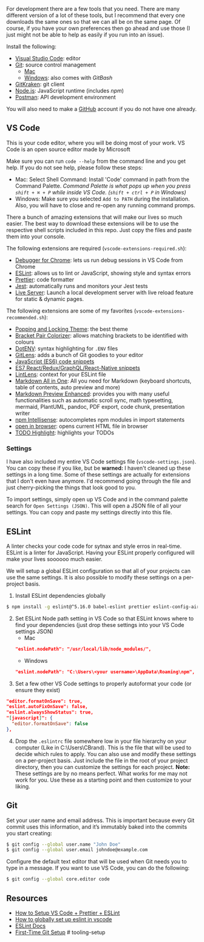 ﻿For development there are a few tools that you need.
There are many different version of a lot of these tools,
but I recommend that every one downloads the same ones so that we can all be on the same page.
Of course, if you have your own preferences then go ahead and use those (I just might not be able to help as easily if you run into an issue).

Install the following:

- [Visual Studio Code](https://code.visualstudio.com/): editor
- [Git](https://git-scm.com/book/en/v2/Getting-Started-Installing-Git): source control management
  - [Mac](https://git-scm.com/download/mac)
  - [Windows](https://git-scm.com/download/win): also comes with _GitBash_
- [GitKraken](https://www.gitkraken.com/): git client
- [Node.js](https://nodejs.org/en/): JavaScript runtime (includes _npm_)
- [Postman](https://www.getpostman.com/): API development environment

You will also need to make a [GitHub](https://github.com/) account if you do not have one already.

## VS Code

This is your code editor, where you will be doing most of your work.
VS Code is an open source editor made by Microsoft

Make sure you can run `code --help` from the command line and you get help. If you do not see help, please follow these steps:
- Mac: Select Shell Command: Install 'Code' command in path from the Command Palette. _Command Palette is what pops up when you press `shift + ⌘ + P` while inside VS Code. (`shift + ctrl + P` in Windows)_
- Windows: Make sure you selected `Add to PATH` during the installation. Also, you will have to close and re-open any running command promps.

There a bunch of amazing extensions that will make our lives so much easier.
The best way to download these extensions will be to use the respective shell scripts included in this repo. Just copy the files and paste them into your console.

The following extensions are required (`vscode-extensions-required.sh`):

- [Debugger for Chrome](https://marketplace.visualstudio.com/items?itemName=msjsdiag.debugger-for-chrome): lets us run debug sessions in VS Code from Chrome
- [ESLint](https://marketplace.visualstudio.com/items?itemName=dbaeumer.vscode-eslint): allows us to lint or JavaScript, showing style and syntax errors
- [Prettier](https://marketplace.visualstudio.com/items?itemName=esbenp.prettier-vscode): code formatter
- [Jest](https://marketplace.visualstudio.com/items?itemName=Orta.vscode-jest): automatically runs and monitors your Jest tests
- [Live Server](https://marketplace.visualstudio.com/items?itemName=ritwickdey.LiveServer): Launch a local development server with live reload feature for static & dynamic pages.

The following extensions are some of my favorites (`vscode-extensions-recommended.sh`):

- [Popping and Locking Theme](https://marketplace.visualstudio.com/items?itemName=hedinne.popping-and-locking-vscode): the best theme
- [Bracket Pair Colorizer](https://marketplace.visualstudio.com/items?itemName=CoenraadS.bracket-pair-colorizer): allows matching brackets to be identified with colours
- [DotENV](https://marketplace.visualstudio.com/items?itemName=mikestead.dotenv): syntax highlighting for `.ENV` files
- [GitLens](https://marketplace.visualstudio.com/items?itemName=eamodio.gitlens): adds a bunch of Git goodies to your editor
- [JavaScript (ES6) code snippets](https://marketplace.visualstudio.com/items?itemName=xabikos.JavaScriptSnippets)
- [ES7 React/Redux/GraphQL/React-Native snippets](https://marketplace.visualstudio.com/items?itemName=dsznajder.es7-react-js-snippets)
- [LintLens](https://marketplace.visualstudio.com/items?itemName=ghmcadams.lintlens): context for your ESLint file
- [Markdown All in One](https://marketplace.visualstudio.com/items?itemName=yzhang.markdown-all-in-one): All you need for Markdown (keyboard shortcuts, table of contents, auto preview and more)
- [Markdown Preview Enhanced](https://marketplace.visualstudio.com/items?itemName=shd101wyy.markdown-preview-enhanced): provides you with many useful functionalities such as automatic scroll sync, math typesetting, mermaid, PlantUML, pandoc, PDF export, code chunk, presentation writer
- [npm Intellisense](https://marketplace.visualstudio.com/items?itemName=christian-kohler.npm-intellisense): autocompletes npm modules in import statements
- [open in browser](https://marketplace.visualstudio.com/items?itemName=techer.open-in-browser): opens current HTML file in browser
- [TODO Highlight](https://marketplace.visualstudio.com/items?itemName=wayou.vscode-todo-highlight): highlights your TODOs

### Settings

I have also included my entire VS Code settings file (`vscode-settings.json`). 
You can copy these if you like, but be **warned:** I haven't cleaned up these settings in a long time.
Some of these settings are actually for extensions that I don't even have anymore.
I'd recommend going through the file and just cherry-picking the things that look good to you.

To import settings, simply open up VS Code and in the command palette search for `Open Settings (JSON)`.
This will open a JSON file of all your settings.
You can copy and paste my settings directly into this file.

## ESLint

A linter checks your code code for sytnax and style erros in real-time.
ESLint is a linter for JavaScript.
Having your ESLint properly configured will make your lives soooooo much easier.

We will setup a global ESLint configuration so that all of your projects can use the same settings.
It is also possible to modify these settings on a per-project basis.

1. Install ESLint dependencies globally
  ```sh
  $ npm install -g eslint@^5.16.0 babel-eslint prettier eslint-config-airbnb eslint-config-airbnb-base eslint-plugin-import eslint-plugin-react eslint-config-prettier eslint-config-react-app eslint-plugin-flowtype@^2.50.3 eslint-plugin-jsx-a11y eslint-plugin-prettier eslint-plugin-promise eslint-plugin-react-hooks @typescript-eslint/parser @typescript-eslint/eslint-plugin typescript 
  ```
2. Set ESLint Node path setting in VS Code so that ESLint knows where to find your dependencies (just drop these settings into your VS Code settings JSON)
   - Mac
    ```json
    "eslint.nodePath": "/usr/local/lib/node_modules/",
    ```
   - Windows
   ```json
   "eslint.nodePath": "C:\Users\<your username>\AppData\Roaming\npm",
   ```  
3. Set a few other VS Code settings to properly autoformat your code (or ensure they exist)
  ```json
  "editor.formatOnSave": true,
  "eslint.autoFixOnSave": false,
  "eslint.alwaysShowStatus": true,
  "[javascript]": {
    "editor.formatOnSave": false
  },
  ```
4. Drop the `.eslintrc` file somewhere low in your file hierarchy on your computer (Like in C:\Users\CBrand). This is the file that will be used to decide which rules to apply. You can also use and modify these settings on a per-project basis. Just include the file in the root of your project directory, then you can customize the settings for each project. **Note:** These settings are by no means perfect. What works for me may not work for you. Use these as a starting point and then customize to your liking.

## Git

Set your user name and email address. This is important because every Git commit uses this information, and it’s immutably baked into the commits you start creating:
```sh
$ git config --global user.name "John Doe"
$ git config --global user.email johndoe@example.com
```

Configure the default text editor that will be used when Git needs you to type in a message. If you want to use VS Code, you can do the following:
```sh
$ git config --global core.editor code
```

## Resources

- [How to Setup VS Code + Prettier + ESLint](https://www.youtube.com/watch?v=YIvjKId9m2c)
- [How to globally set up eslint in vscode](https://medium.com/@davidchristophersally/how-to-set-up-eslint-in-vscode-globally-253f25fbaff9)
- [ESLint Docs](https://eslint.org/docs/rules/)
- [First-Time Git Setup](https://git-scm.com/book/en/v2/Getting-Started-First-Time-Git-Setup)
#   t o o l i n g - s e t u p 
 
 